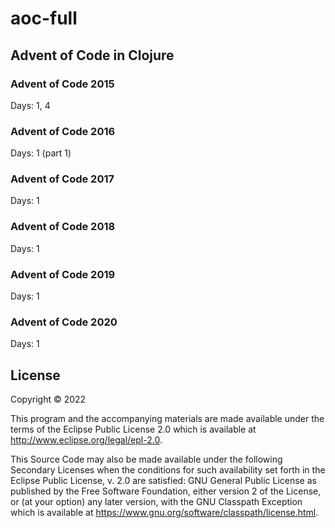 # aoc-full
## Advent of Code in Clojure

### Advent of Code 2015 

Days: 1, 4

### Advent of Code 2016

Days: 1 (part 1)

### Advent of Code 2017

Days: 1 

### Advent of Code 2018

Days: 1

### Advent of Code 2019

Days: 1

### Advent of Code 2020

Days: 1

## License

Copyright © 2022

This program and the accompanying materials are made available under the
terms of the Eclipse Public License 2.0 which is available at
http://www.eclipse.org/legal/epl-2.0.

This Source Code may also be made available under the following Secondary
Licenses when the conditions for such availability set forth in the Eclipse
Public License, v. 2.0 are satisfied: GNU General Public License as published by
the Free Software Foundation, either version 2 of the License, or (at your
option) any later version, with the GNU Classpath Exception which is available
at https://www.gnu.org/software/classpath/license.html.

